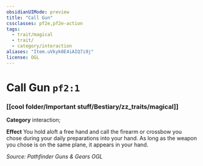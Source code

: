 ```yaml
---
obsidianUIMode: preview
title: "Call Gun"
cssclasses: pf2e,pf2e-action
tags:
  - trait/magical
  - trait/
  - category/interaction
aliases: "Item.uVkyk0E4iAIQ7i9j"
license: OGL
---
```

# Call Gun `pf2:1`

### [[cool folder/Important stuff/Bestiary/zz_traits/magical]]

**Category** interaction; 




**Effect** You hold aloft a free hand and call the firearm or crossbow you chose during your daily preparations into your hand. As long as the weapon you chose is on the same plane, it appears in your hand.

*Source: Pathfinder Guns & Gears*
*OGL*
